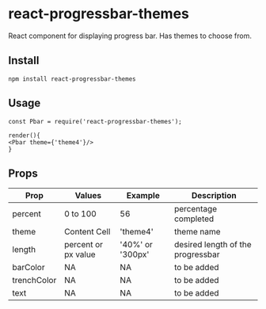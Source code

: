 # react-progressbar-themes

React component for displaying progress bar. Has themes to choose from.


## Install
```
npm install react-progressbar-themes
```

## Usage
```
const Pbar = require('react-progressbar-themes');

render(){
<Pbar theme={'theme4'}/>
}
```

## Props

| Prop  | Values | Example | Description | 
| ------------- | ------------- | ------------- | ------------- |
| percent  | 0 to 100  | 56  | percentage completed  |
| theme  | Content Cell  | 'theme4'  | theme name  |
| length  | percent or px value  | '40%' or '300px'  | desired length of the progressbar  |
| barColor  | NA  | NA  | to be added  |
| trenchColor  | NA  | NA  | to be added  |
| text  | NA  | NA  | to be added  |